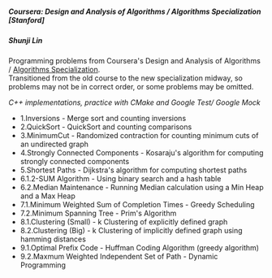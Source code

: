 ##### Coursera: Design and Analysis of Algorithms / Algorithms Specialization [Stanford]

##### Shunji Lin  

Programming problems from Coursera's Design and Analysis of Algorithms / [Algorithms Specialization](https://www.coursera.org/specializations/algorithms).  
Transitioned from the old course to the new specialization midway, so problems may not be in correct order, or some problems may be omitted.

*C++ implementations, practice with CMake and Google Test/ Google Mock*

* 1.Inversions - Merge sort and counting inversions
* 2.QuickSort - QuickSort and counting comparisons
* 3.MinimumCut - Randomized contraction for counting minimum cuts of an undirected graph
* 4.Strongly Connected Components - Kosaraju's algorithm for computing strongly connected components
* 5.Shortest Paths - Dijkstra's algorithm for computing shortest paths
* 6.1.2-SUM Algorithm - Using binary search and a hash table
* 6.2.Median Maintenance - Running Median calculation using a Min Heap and a Max Heap
* 7.1.Minimum Weighted Sum of Completion Times - Greedy Scheduling
* 7.2.Minimum Spanning Tree - Prim's Algorithm
* 8.1.Clustering (Small) - k Clustering of explicitly defined graph
* 8.2.Clustering (Big) - k Clustering of implicitly defined graph using hamming distances
* 9.1.Optimal Prefix Code - Huffman Coding Algorithm (greedy algorithm)
* 9.2.Maxmum Weighted Independent Set of Path - Dynamic Programming